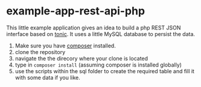 example-app-rest-api-php
========================
This little example application gives an idea to build a php REST JSON interface based on [tonic](http://www.peej.co.uk/tonic/).
It uses a little MySQL database to persist the data.

1. Make sure you have [composer](http://getcomposer.org/) installed.
2. clone the repository 
3. navigate the the direcory where your clone is located
4. type in ```composer install``` (assuming composer is installed globally)
5. use the scripts within the sql folder to create the required table and fill it with some data if you like.
